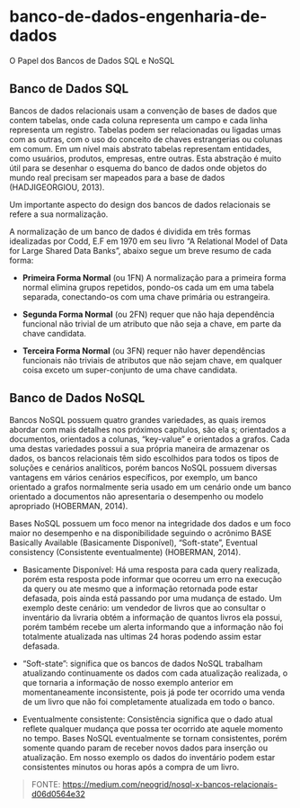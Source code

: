 # banco-de-dados-engenharia-de-dados
O Papel dos Bancos de Dados SQL e NoSQL
## Banco de Dados SQL

  Bancos de dados relacionais usam a convenção de bases de dados que contem tabelas, onde cada coluna representa um campo e cada linha representa um registro. Tabelas podem ser relacionadas ou ligadas umas com as outras, com o uso do conceito de chaves estrangerias ou colunas em comum. Em um nível mais abstrato tabelas representam entidades, como usuários, produtos, empresas, entre outras. Esta abstração é muito útil para se desenhar o esquema do banco de dados onde objetos do mundo real precisam ser mapeados para a base de dados (HADJIGEORGIOU, 2013).

  Um importante aspecto do design dos bancos de dados relacionais se refere a sua normalização.

A normalização de um banco de dados é dividida em três formas idealizadas por Codd, E.F em 1970 em seu livro “A Relational Model of Data for Large Shared Data Banks”, abaixo segue um breve resumo de cada forma:

- **Primeira Forma Normal** (ou 1FN) A normalização para a primeira forma normal elimina grupos repetidos, pondo-os cada um em uma tabela separada, conectando-os com uma chave primária ou estrangeira.

- **Segunda Forma Normal** (ou 2FN) requer que não haja dependência funcional não trivial de um atributo que não seja a chave, em parte da chave candidata.

- **Terceira Forma Normal** (ou 3FN) requer não haver dependências funcionais não triviais de atributos que não sejam chave, em qualquer coisa exceto um super-conjunto de uma chave candidata.

## Banco de Dados NoSQL
  
  Bancos NoSQL possuem quatro grandes variedades, as quais iremos abordar com mais detalhes nos próximos capítulos, são ela s; orientados a documentos, orientados a colunas, “key-value” e orientados a grafos. Cada uma destas variedades possui a sua própria maneira de armazenar os dados, os bancos relacionais têm sido escolhidos para todos os tipos de soluções e cenários analíticos, porém bancos NoSQL possuem diversas vantagens em vários cenários específicos, por exemplo, um banco orientado a grafos normalmente seria usado em um cenário onde um banco orientado a documentos não apresentaria o desempenho ou modelo apropriado (HOBERMAN, 2014).
  
  Bases NoSQL possuem um foco menor na integridade dos dados e um foco maior no desempenho e na disponibilidade seguindo o acrônimo BASE Basically Available (Basicamente Disponível), “Soft-state”, Eventual consistency (Consistente eventualmente) (HOBERMAN, 2014).

 - Basicamente Disponível: Há uma resposta para cada query realizada, porém esta resposta pode informar que ocorreu um erro na execução da query ou ate mesmo que a informação retornada pode estar defasada, pois ainda está passando por uma mudança de estado. Um exemplo deste cenário: um vendedor de livros que ao consultar o inventário da livraria obtém a informação de quantos livros ela possui, porém também recebe um alerta informando que a informação não foi totalmente atualizada nas ultimas 24 horas podendo assim estar defasada.
  
 - “Soft-state”: significa que os bancos de dados NoSQL trabalham atualizando continuamente os dados com cada atualização realizada, o que tornaria a informação de nosso exemplo anterior em momentaneamente inconsistente, pois já pode ter ocorrido uma venda de um livro que não foi completamente atualizada em todo o banco.
  
 - Eventualmente consistente: Consistência significa que o dado atual reflete qualquer mudança que possa ter ocorrido ate aquele momento no tempo. Bases NoSQL eventualmente se tornam consistentes, porém somente quando param de receber novos dados para inserção ou atualização. Em nosso exemplo os dados do inventário podem estar consistentes minutos ou horas após a compra de um livro.
 
 
 
 
 
 
 > FONTE: https://medium.com/neogrid/nosql-x-bancos-relacionais-d06d0564e32
  
